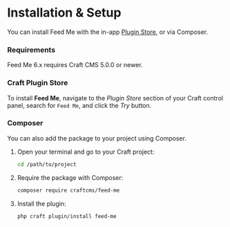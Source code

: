 # Installation & Setup
You can install Feed Me with the in-app [Plugin Store](https://plugins.craftcms.com), or via Composer.

### Requirements

Feed Me 6.x requires Craft CMS 5.0.0 or newer.

### Craft Plugin Store

To install **Feed Me**, navigate to the _Plugin Store_ section of your Craft control panel, search for `Feed Me`, and click the _Try_ button.

### Composer

You can also add the package to your project using Composer.

1. Open your terminal and go to your Craft project:

    ```bash
    cd /path/to/project
    ```

2. Require the package with Composer:

    ```bash
    composer require craftcms/feed-me
    ```
    
3. Install the plugin:

    ```bash
    php craft plugin/install feed-me
    ```
